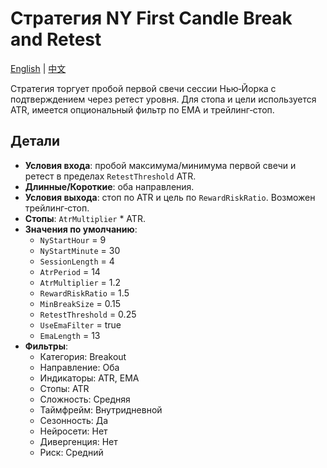 # Стратегия NY First Candle Break and Retest
[English](README.md) | [中文](README_cn.md)

Стратегия торгует пробой первой свечи сессии Нью‑Йорка с подтверждением через ретест уровня. Для стопа и цели используется ATR, имеется опциональный фильтр по EMA и трейлинг‑стоп.

## Детали

- **Условия входа**: пробой максимума/минимума первой свечи и ретест в пределах `RetestThreshold` ATR.
- **Длинные/Короткие**: оба направления.
- **Условия выхода**: стоп по ATR и цель по `RewardRiskRatio`. Возможен трейлинг‑стоп.
- **Стопы**: `AtrMultiplier` * ATR.
- **Значения по умолчанию**:
  - `NyStartHour` = 9
  - `NyStartMinute` = 30
  - `SessionLength` = 4
  - `AtrPeriod` = 14
  - `AtrMultiplier` = 1.2
  - `RewardRiskRatio` = 1.5
  - `MinBreakSize` = 0.15
  - `RetestThreshold` = 0.25
  - `UseEmaFilter` = true
  - `EmaLength` = 13
- **Фильтры**:
  - Категория: Breakout
  - Направление: Оба
  - Индикаторы: ATR, EMA
  - Стопы: ATR
  - Сложность: Средняя
  - Таймфрейм: Внутридневной
  - Сезонность: Да
  - Нейросети: Нет
  - Дивергенция: Нет
  - Риск: Средний
